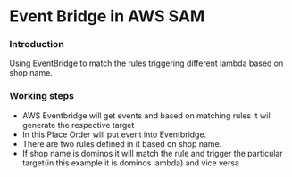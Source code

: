 # Event Bridge in AWS SAM

### Introduction

Using EventBridge to match the rules triggering different lambda based on shop name.

### Working steps

- AWS Eventbridge will get events and based on matching rules it will generate the respective target
- In this Place Order will put event into Eventbridge.
- There are two rules defined in it based on shop name.
- If shop name is dominos it will match the rule and trigger the particular target(in this example it is dominos lambda) and vice versa
